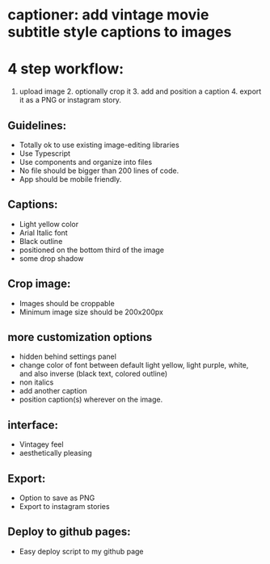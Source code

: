 # captioner: add vintage movie subtitle style captions to images

# 4 step workflow:
1. upload image 2. optionally crop it 3. add and position a caption 4. export it as a PNG or instagram story.

## Guidelines:
- Totally ok to use existing image-editing libraries
- Use Typescript
- Use components and organize into files
- No file should be bigger than 200 lines of code.
- App should be mobile friendly.

## Captions:
- Light yellow color
- Arial Italic font
- Black outline
- positioned on the bottom third of the image
- some drop shadow

## Crop image:
- Images should be croppable
- Minimum image size should be 200x200px

## more customization options
- hidden behind settings panel
- change color of font between default light yellow, light purple, white, and also inverse (black text, colored outline)
- non italics
- add another caption
- position caption(s) wherever on the image.

## interface:
- Vintagey feel
- aesthetically pleasing

## Export:
- Option to save as PNG
- Export to instagram stories


## Deploy to github pages:
- Easy deploy script to my github page